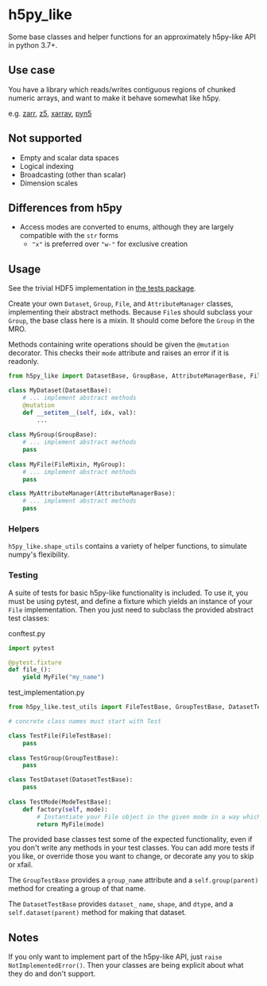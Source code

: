 # h5py_like

Some base classes and helper functions for an approximately h5py-like API in python 3.7+.

## Use case

You have a library which reads/writes contiguous regions of chunked numeric arrays,
 and want to make it behave somewhat like h5py.
 
e.g.
[zarr](https://github.com/zarr-developers/zarr), 
[z5](https://github.com/constantinpape/z5), 
[xarray](http://xarray.pydata.org/en/stable/),
[pyn5](https://github.com/pattonw/rust-pyn5)

## Not supported

- Empty and scalar data spaces
- Logical indexing
- Broadcasting (other than scalar)
- Dimension scales

## Differences from h5py

- Access modes are converted to enums, although they are largely compatible with the `str` forms
  - `"x"` is preferred over `"w-"` for exclusive creation

## Usage

See the trivial HDF5 implementation in [the tests package](./tests/h5_impl.py).

Create your own `Dataset`, `Group`, `File`, and `AttributeManager` classes, 
implementing their abstract methods.
Because `File`s should subclass your `Group`, the base class here is a mixin.
It should come before the `Group` in the MRO.

Methods containing write operations should be given the `@mutation` decorator.
This checks their `mode` attribute and raises an error if it is readonly.

```python
from h5py_like import DatasetBase, GroupBase, AttributeManagerBase, FileMixin, mutation

class MyDataset(DatasetBase):
    # ... implement abstract methods
    @mutation
    def __setitem__(self, idx, val):
        ...
    
class MyGroup(GroupBase):
    # ... implement abstract methods
    pass
    
class MyFile(FileMixin, MyGroup):
    # ... implement abstract methods
    pass

class MyAttributeManager(AttributeManagerBase):
    # ... implement abstract methods
    pass

```

### Helpers

`h5py_like.shape_utils` contains a variety of helper functions,
to simulate numpy's flexibility.

### Testing

A suite of tests for basic h5py-like functionality is included.
To use it, you must be using pytest, and define a fixture which yields an instance of your `File` implementation.
Then you just need to subclass the provided abstract test classes:

conftest.py

```python
import pytest

@pytest.fixture
def file_():
    yield MyFile("my_name")
```

test_implementation.py

```python
from h5py_like.test_utils import FileTestBase, GroupTestBase, DatasetTestBase, ModeTestBase

# concrete class names must start with Test

class TestFile(FileTestBase):
    pass
    
class TestGroup(GroupTestBase):
    pass

class TestDataset(DatasetTestBase):
    pass
    
class TestMode(ModeTestBase):
    def factory(self, mode):
        # Instantiate your File object in the given mode in a way which is repeatable within a method.
        return MyFile(mode)

```

The provided base classes test some of the expected functionality, even if you don't write any methods in your test classes.
You can add more tests if you like, or override those you want to change, or decorate any you to skip or xfail.

The `GroupTestBase` provides a `group_name` attribute and a `self.group(parent)` method for creating a group of that name.

The `DatasetTestBase` provides `dataset_` `name`, `shape`, and `dtype`, and a `self.dataset(parent)` method for making that dataset.


## Notes

If you only want to implement part of the h5py-like API, just `raise NotImplementedError()`.
Then your classes are being explicit about what they do and don't support. 
